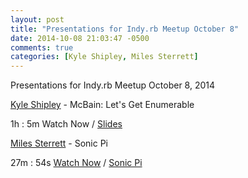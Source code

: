 ```yaml
---
layout: post
title: "Presentations for Indy.rb Meetup October 8"
date: 2014-10-08 21:03:47 -0500
comments: true
categories: [Kyle Shipley, Miles Sterrett]
---
```

Presentations for Indy.rb Meetup October 8, 2014

[Kyle Shipley](http://twitter.com/kyleashipley) - McBain: Let's Get Enumerable

1h : 5m Watch Now /
[Slides](http://presentations.kyleshipley.com/ruby_enumerable/)

[Miles Sterrett](http://twitter.com/mileszs) - Sonic Pi

27m : 54s [Watch Now](http://podcast.404dev.com/episodes/080_Miles_Sterrett_-_Sonic_Pi.mp4) / [Sonic Pi](http://sonic-pi.net)

